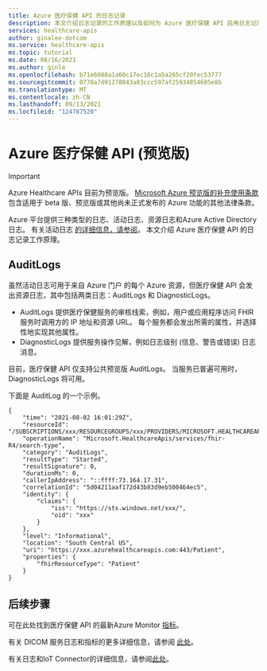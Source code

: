 ```yaml
---
title: Azure 医疗保健 API 的日志记录
description: 本文介绍日志记录的工作原理以及如何为 Azure 医疗保健 API 启用日志记录
services: healthcare-apis
author: ginalee-dotcom
ms.service: healthcare-apis
ms.topic: tutorial
ms.date: 08/16/2021
ms.author: ginle
ms.openlocfilehash: b71e6088a1a60c17ec16c1a5a265cf20fec53777
ms.sourcegitcommit: 0770a7d91278043a83ccc597af25934854605e8b
ms.translationtype: MT
ms.contentlocale: zh-CN
ms.lasthandoff: 09/13/2021
ms.locfileid: "124787520"
---
```

# <a name="logging-for-azure-healthcare-apis-preview"></a>Azure 医疗保健 API (预览版) 

> [!IMPORTANT]
> Azure Healthcare APIs 目前为预览版。 [Microsoft Azure 预览版的补充使用条款](https://azure.microsoft.com/support/legal/preview-supplemental-terms/)包含适用于 beta 版、预览版或其他尚未正式发布的 Azure 功能的其他法律条款。

Azure 平台提供三种类型的日志、活动日志、资源日志和Azure Active Directory日志。 有关活动日志 [的详细信息，请参阅](../azure-monitor/essentials/platform-logs-overview.md)。 本文介绍 Azure 医疗保健 API 的日志记录工作原理。

## <a name="auditlogs"></a>AuditLogs
虽然活动日志可用于来自 Azure 门户 的每个 Azure 资源，但医疗保健 API 会发出资源日志，其中包括两类日志：AuditLogs 和 DiagnosticLogs。

- AuditLogs 提供医疗保健服务的审核线索，例如，用户或应用程序访问 FHIR 服务时调用方的 IP 地址和资源 URL。 每个服务都会发出所需的属性，并选择性地实现其他属性。
- DiagnosticLogs 提供服务操作见解，例如日志级别 (信息、警告或错误) 日志消息。

目前，医疗保健 API 仅支持公共预览版 AuditLogs。 当服务已普遍可用时，DiagnosticLogs 将可用。

下面是 AuditLog 的一个示例。

```
{
    "time": "2021-08-02 16:01:29Z",
    "resourceId": "/SUBSCRIPTIONS/xxx/RESOURCEGROUPS/xxx/PROVIDERS/MICROSOFT.HEALTHCAREAPIS/SERVICES/xxx",
    "operationName": "Microsoft.HealthcareApis/services/fhir-R4/search-type",
    "category": "AuditLogs",
    "resultType": "Started",
    "resultSignature": 0,
    "durationMs": 0,
    "callerIpAddress": "::ffff:73.164.17.31",
    "correlationId": "5d04211aaf172d43b83d9eb500464ec5",
    "identity": {
        "claims": {
            "iss": "https://sts.windows.net/xxx/",
            "oid": "xxx"
        }
    },
    "level": "Informational",
    "location": "South Central US",
    "uri": "https://xxx.azurehealthcareapis.com:443/Patient",
    "properties": {
        "fhirResourceType": "Patient"
    }
}
```

## <a name="next-steps"></a>后续步骤

可在此处找到医疗保健 API 的最新Azure Monitor [指标](../azure-monitor/essentials/metrics-supported.md)。

有关 DICOM 服务日志和指标的更多详细信息，请参阅 [此处](./dicom/enable-diagnostic-logging.md)。

有关日志和IoT Connector的详细信息，请参阅[此处](./azure-api-for-fhir/iot-metrics-display.md)。